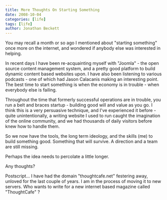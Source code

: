 ```yaml
---
title: More Thoughts On Starting Something
date: 2008-10-04
categories: [life]
tags: [life]
author: Jonathan Beckett
---
```


You may recall a month or so ago I mentioned about "starting something" once more on the internet, and wondered if anybody else was interested in helping.

In recent days I have been re-acquainting myself with "Joomla" - the open source content management system, and a pretty good platform to build dynamic content based websites upon. I have also been listening to various podcasts - one of which had Jason Calacanis making an interesting point. The best time to start something is when the economy is in trouble - when everybody else is failing.

Throughout the time that formerly successful operations are in trouble, you run a belt and braces startup - building good will and value as you go. I think this is a very persuasive technique, and I've experienced it before - quite unintentionally, a writing website I used to run caught the imagination of the online community, and we had thousands of daily visitors before knew how to handle them.

So we now have the tools, the long term ideology, and the skills (me) to build something good. Something that will survive. A direction and a team are still missing.

Perhaps the idea needs to percolate a little longer.

Any thoughts?

Postscript... I have had the domain "thoughtcafe.net" festering away, unloved for the last couple of years. I am in the process of moving it to new servers. Who wants to write for a new internet based magazine called "ThoughtCafe" ?